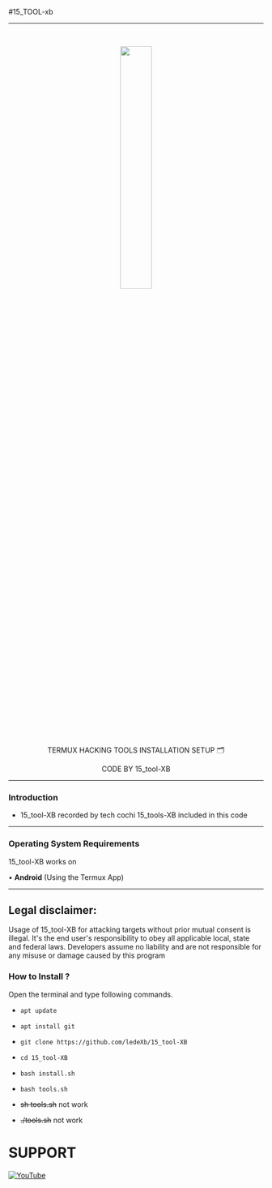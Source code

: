 
#15_TOOL-xb                   

-----------------------------------------------------------------------------------------------------------------------------------
<br>
<p align="center">
<img width="35%" src="https://i.pinimg.com/originals/93/92/55/939255731017e8a035c18bfb82c1c52b.png"/>
</p>

<p align="center">
      TERMUX HACKING TOOLS INSTALLATION SETUP 🗂️
</p> 
<p align="center">
     CODE BY 15_tool-XB 
</p>

------------------------------------------------------------------------------------------------------

### Introduction

* 15_tool-XB recorded by tech cochi
  15_tools-XB included in this code

-------------------------------------------------------------------------------------

### Operating System Requirements

15_tool-XB works on 

• **Android** (Using the Termux App) <br>

-------------------------------------------------------------------------------------

## Legal disclaimer:

Usage of 15_tool-XB for attacking targets without prior mutual consent is illegal.
It's the end user's responsibility to obey all applicable local, state and federal laws.
Developers assume no liability and are not responsible for any misuse or damage caused by this program

### How to Install ?

Open the terminal and type following commands.

* `apt update`

* `apt install git`

* `git clone https://github.com/ledeXb/15_tool-XB`

* `cd 15_tool-XB`

* `bash install.sh`

* `bash tools.sh`

* ~~sh tools.sh~~ not work 

* ~~./tools.sh~~ not work


# SUPPORT 
[![YouTube](https://img.shields.io/badge/youtube-TECH--COCHI-red?style=for-the-badge&logo=youtube)](https://www.youtube.com/@LinuxXB)
